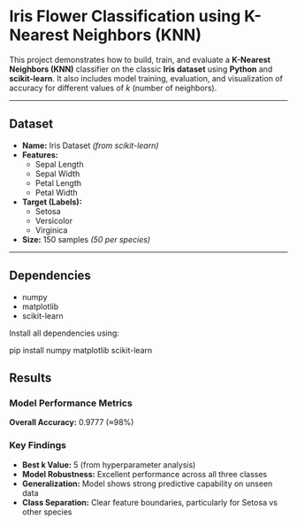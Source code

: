 # Iris Flower Classification using K-Nearest Neighbors (KNN)

This project demonstrates how to build, train, and evaluate a **K-Nearest Neighbors (KNN)** classifier on the classic **Iris dataset** using **Python** and **scikit-learn**. It also includes model training, evaluation, and visualization of accuracy for different values of *k* (number of neighbors).

---

## Dataset

- **Name:** Iris Dataset *(from scikit-learn)*  
- **Features:**  
  - Sepal Length  
  - Sepal Width  
  - Petal Length  
  - Petal Width  
- **Target (Labels):**  
  - Setosa  
  - Versicolor  
  - Virginica  
- **Size:** 150 samples *(50 per species)*

---

## Dependencies

- numpy  
- matplotlib  
- scikit-learn  

Install all dependencies using:

pip install numpy matplotlib scikit-learn

## Results

### Model Performance Metrics

**Overall Accuracy:** 0.9777 (≈98%)

### Key Findings

- **Best k Value:** 5 (from hyperparameter analysis)
- **Model Robustness:** Excellent performance across all three classes
- **Generalization:** Model shows strong predictive capability on unseen data
- **Class Separation:** Clear feature boundaries, particularly for Setosa vs other species
